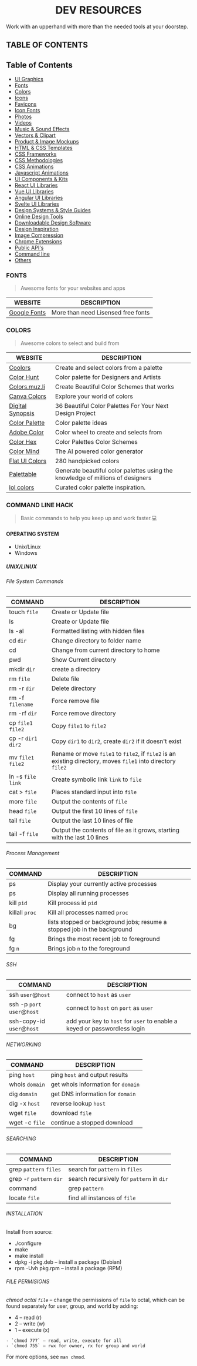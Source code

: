 <h1 align="center">DEV RESOURCES</h1>
Work with an upperhand with more than the needed tools at your  doorstep.

## TABLE OF CONTENTS

## Table of Contents

- [UI Graphics](#)
- [Fonts](#fonts)
- [Colors](#colors)
- [Icons](#)
- [Favicons](#)
- [Icon Fonts](#)
- [Photos](#)
- [Videos](#)
- [Music & Sound Effects](#)
- [Vectors & Clipart](#)
- [Product & Image Mockups](#)
- [HTML & CSS Templates](#)
- [CSS Frameworks](#)
- [CSS Methodologies](#)
- [CSS Animations](#)
- [Javascript Animations](#)
- [UI Components & Kits](#)
- [React UI Libraries](#)
- [Vue UI Libraries](#)
- [Angular UI Libraries](#)
- [Svelte UI Libraries](#)
- [Design Systems & Style Guides](#)
- [Online Design Tools](#)
- [Downloadable Design Software](#)
- [Design Inspiration](#)
- [Image Compression](#)
- [Chrome Extensions](#)
- [Public API's](#)
- [Command line](#command-line-hack)
- [Others](#)

### FONTS

>Awesome fonts for your websites and apps

|WEBSITE                                  | DESCRIPTION|
|-----------------------------------------|-------------------------------------------------------|
| [Google Fonts](https://fonts.google.com/)| More than need Lisensed free fonts                    |

### COLORS

>Awesome colors to select and build from

|WEBSITE                                                                          | DESCRIPTION                                              |
|---------------------------------------------------------------------------------|----------------------------------------------------------|
| [Coolors](https://coolors.co/)                                                   | Create and select colors from a palette                  |
| [Color Hunt](https://colorhunt.co/)                                              | Color palette for Designers and Artists                  |
| [Colors.muz.li](https://colors.muz.li/)                                             | Create Beautiful Color Schemes that works                |
| [Canva Colors](https://www.canva.com/colors/color-palettes/)                     | Explore your world of colors                             |
| [Digital Synopsis](https://digitalsynopsis.com/design/beautiful-color-palettes-combinations-schemes/)  | 36 Beautiful Color Palettes For Your Next Design Project       |
| [Color Palette](https://colorpalettes.net/)                                      | Color palette ideas         |
| [Adobe Color](https://color.adobe.com/create/color-wheel)                        | Color wheel to create and selects from        |
| [Color Hex](https://www.color-hex.com/color-palettes/)                           | Color Palettes Color Schemes |
| [Color Mind](http://colormind.io/)                                  | The AI powered color generator |
| [Flat UI Colors](https://flatuicolors.com/)                       | 280 handpicked colors |
| [Palettable](https://www.palettable.io/)                       | Generate beautiful color palettes using the knowledge of millions of designers |
| [lol colors](https://www.webdesignrankings.com/resources/lolcolors/) | Curated color palette inspiration.|

### COMMAND LINE HACK

>Basic commands to help you keep up and work faster.💻

#### OPERATING SYSTEM

- Unix/Linux
- Windows

##### UNIX/LINUX

###### *File System Commands*

| COMMAND                                  | DESCRIPTION                                           |
|------------------------------------------|-------------------------------------------------------|
| touch `file`                             | Create or Update file                                 |
| ls                                       | Create or Update file                                 |
| ls -al                                   | Formatted listing with hidden files                   |
| cd `dir`                                 | Change directory to folder name                       |
| cd                                       | Change from current directory to home                 |
| pwd                                      | Show Current directory                                |
| mkdir `dir`                              | create a directory                                    |
| rm `file`                                | Delete file                                           |
| rm -r `dir`                              | Delete directory                                      |
| rm -f `filename`                         | Force remove file                                     |
| rm -rf `dir`                             | Force remove directory                                |
| cp `file1` `file2`                       | Copy `file1` to `file2`                               |
| cp -r `dir1` `dir2`                      | Copy `dir1` to `dir2`, create `dir2` if it doesn't exist |
| mv `file1` `file2`                       | Rename or move `file1` to `file2`, if `file2` is an existing directory, moves `file1` into directory `file2` |
| ln -s `file` `link`                      | Create symbolic link `link` to `file` |
| cat > `file`                             | Places standard input into `file` |
| more `file`                              | Output the contents of `file` |
| head `file`                              | Output the first 10 lines of `file` |
| tail `file`                              | Output the last 10 lines of file |
| tail -f `file`                           | Output the contents of file as it grows, starting with the last 10 lines |

###### *Process Management*

| COMMAND                                  | DESCRIPTION                                           |
|------------------------------------------|-------------------------------------------------------|
| ps                                       | Display your currently active processes               |
| ps                                       | Display all running processes                         |
| kill `pid`                               | Kill process id `pid`                                 |
| killall `proc`                           | Kill all processes named `proc`                       |
| bg                                       | lists stopped or background jobs; resume a stopped job in the background |
| fg                                       | Brings the most recent job to foreground              |
| fg `n`                                   | Brings job `n` to the foreground                      |

###### *SSH*

| COMMAND                                  | DESCRIPTION                                           |
|------------------------------------------|-------------------------------------------------------|
| ssh `user`@`host`                        | connect to `host` as `user`                          |
| ssh -p `port` `user`@`host`              | connect to `host` on `port` as `user`                |
| ssh-copy-id `user`@`host`                | add your key to `host` for `user` to enable a keyed or passwordless login |

###### *NETWORKING*

| COMMAND                                  | DESCRIPTION                                           |
|------------------------------------------|-------------------------------------------------------|
| ping `host`                              | ping `host` and output results                        |
| whois `domain`                           | get whois information for `domain`                    |
| dig `domain`                             | get DNS information for `domain`                      |
| dig -x `host`                            | reverse lookup `host`                                 |
| wget `file`                              | download `file`                                       |
| wget -c `file`                           | continue a stopped download                           |

###### *SEARCHING*

| COMMAND                                  | DESCRIPTION                                           |
|------------------------------------------|-------------------------------------------------------|
| grep `pattern` `files`                   | search for `pattern` in `files`                       |
| grep -r `pattern` `dir`                  | search recursively for `pattern` in `dir`             |
| command | grep `pattern`                 | search for pattern in the output of command           |
| locate `file`                            | find all instances of `file`                          |

###### *INSTALLATION*

Install from source:

- ./configure
- make
- make install
- dpkg -i pkg.deb – install a package (Debian)
- rpm -Uvh pkg.rpm – install a package (RPM)

###### *FILE PERMISIONS*

_chmod octal `file`_ – change the permissions of `file`
to octal, which can be found separately for user,
group, and world by adding:

- 4 – read (r)
- 2 – write (w)
- 1 – execute (x)

```example
- `chmod 777` – read, write, execute for all
- `chmod 755` – rwx for owner, rx for group and world
```

For more options, see `man chmod`.
